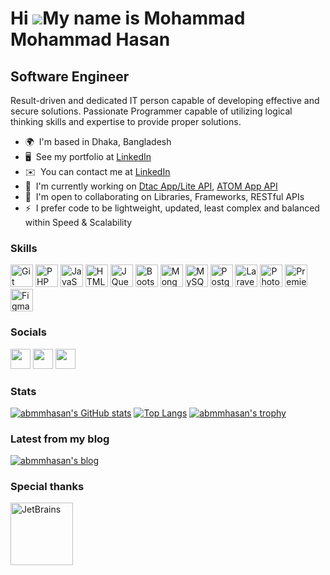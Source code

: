 Hi ![](https://user-images.githubusercontent.com/18350557/176309783-0785949b-9127-417c-8b55-ab5a4333674e.gif)My name is Mohammad Mohammad Hasan
===============================================================================================================================================

Software Engineer
-----------------

Result-driven and dedicated IT person capable of developing effective and secure solutions. Passionate Programmer capable of utilizing logical thinking skills and expertise to provide proper solutions.

* 🌍  I'm based in Dhaka, Bangladesh
* 🖥️  See my portfolio at [LinkedIn](http://www.linkedin.com/in/abmmhasan/)
* ✉️  You can contact me at [LinkedIn](http://www.linkedin.com/in/abmmhasan/)
* 🚀  I'm currently working on [Dtac App/Lite API](https://www.dtac.co.th), [ATOM App API](https://www.atom.com.mm)
* 🤝  I'm open to collaborating on Libraries, Frameworks, RESTful APIs
* ⚡  I prefer code to be lightweight, updated, least complex and balanced within Speed & Scalability

### Skills
<p align="left">
<a href="https://git-scm.com/" target="_blank" rel="noreferrer"><img src="https://raw.githubusercontent.com/danielcranney/readme-generator/main/public/icons/skills/git-colored.svg" width="36" height="36" alt="Git" /></a>
<a href="https://www.php.net/" target="_blank" rel="noreferrer"><img src="https://raw.githubusercontent.com/danielcranney/readme-generator/main/public/icons/skills/php-colored.svg" width="36" height="36" alt="PHP" /></a>
<a href="https://developer.mozilla.org/en-US/docs/Web/JavaScript" target="_blank" rel="noreferrer"><img src="https://raw.githubusercontent.com/danielcranney/readme-generator/main/public/icons/skills/javascript-colored.svg" width="36" height="36" alt="JavaScript" /></a>
<a href="https://developer.mozilla.org/en-US/docs/Glossary/HTML5" target="_blank" rel="noreferrer"><img src="https://raw.githubusercontent.com/danielcranney/readme-generator/main/public/icons/skills/html5-colored.svg" width="36" height="36" alt="HTML5" /></a>
<a href="https://jquery.com/" target="_blank" rel="noreferrer"><img src="https://raw.githubusercontent.com/danielcranney/readme-generator/main/public/icons/skills/jquery-colored.svg" width="36" height="36" alt="JQuery" /></a>
<a href="https://getbootstrap.com/" target="_blank" rel="noreferrer"><img src="https://raw.githubusercontent.com/danielcranney/readme-generator/main/public/icons/skills/bootstrap-colored.svg" width="36" height="36" alt="Bootstrap" /></a>
<a href="https://www.mongodb.com/" target="_blank" rel="noreferrer"><img src="https://raw.githubusercontent.com/danielcranney/readme-generator/main/public/icons/skills/mongodb-colored.svg" width="36" height="36" alt="MongoDB" /></a>
<a href="https://www.mysql.com/" target="_blank" rel="noreferrer"><img src="https://raw.githubusercontent.com/danielcranney/readme-generator/main/public/icons/skills/mysql-colored.svg" width="36" height="36" alt="MySQL" /></a>
<a href="https://www.postgresql.org/" target="_blank" rel="noreferrer"><img src="https://raw.githubusercontent.com/danielcranney/readme-generator/main/public/icons/skills/postgresql-colored.svg" width="36" height="36" alt="PostgreSQL" /></a>
<a href="https://laravel.com/" target="_blank" rel="noreferrer"><img src="https://raw.githubusercontent.com/danielcranney/readme-generator/main/public/icons/skills/laravel-colored.svg" width="36" height="36" alt="Laravel" /></a>
<a href="https://www.adobe.com/uk/products/photoshop.html" target="_blank" rel="noreferrer"><img src="https://raw.githubusercontent.com/danielcranney/readme-generator/main/public/icons/skills/photoshop-colored.svg" width="36" height="36" alt="Photoshop" /></a>
<a href="https://www.adobe.com/uk/products/premiere.html" target="_blank" rel="noreferrer"><img src="https://raw.githubusercontent.com/danielcranney/readme-generator/main/public/icons/skills/premierepro-colored.svg" width="36" height="36" alt="Premiere Pro" /></a>
<a href="https://www.figma.com/" target="_blank" rel="noreferrer"><img src="https://raw.githubusercontent.com/danielcranney/readme-generator/main/public/icons/skills/figma-colored.svg" width="36" height="36" alt="Figma" /></a>
</p>

### Socials
<p align="left">
  <a href="https://www.github.com/abmmhasan" target="_blank" rel="noreferrer"><img src="https://raw.githubusercontent.com/danielcranney/readme-generator/main/public/icons/socials/github.svg" width="32" height="32" /></a> 
  <a href="https://www.linkedin.com/in/abmmhasan" target="_blank" rel="noreferrer"><img src="https://raw.githubusercontent.com/danielcranney/readme-generator/main/public/icons/socials/linkedin.svg" width="32" height="32" /></a> 
  <a href="https://medium.com/@abmmhasan" target="_blank" rel="noreferrer"><img src="https://raw.githubusercontent.com/danielcranney/readme-generator/main/public/icons/socials/medium.svg" width="32" height="32" /></a>
</p> 

### Stats
[![abmmhasan's GitHub stats](https://github-readme-stats-git-master-abmmhasan.vercel.app/api?username=abmmhasan&count_private=true&show_icons=true&theme=blueberry&bg_color=00000000&include_all_commits=true&hide_title=true&hide_border=true&hide_rank=true)](https://github.com/abmmhasan)
[![Top Langs](https://github-readme-stats-git-master-abmmhasan.vercel.app/api/top-langs/?username=abmmhasan&show_icons=true&theme=blueberry&bg_color=00000000&layout=compact&hide_border=true)](https://github.com/abmmhasan)
[![abmmhasan's trophy](https://github-profile-trophy.vercel.app/?username=abmmhasan&theme=nord&column=7&margin-w=10&margin-h=15&no-frame=true&no-bg=true&rank=SSS,SS,S,AAA,AA,A,B,C,SECRET)]()

### Latest from my blog
<!-- BLOG-POST-LIST:START -->
<!-- BLOG-POST-LIST:END -->

[![abmmhasan's blog](https://github-read-medium.vercel.app/latest?username=abmmhasan&limit=6&theme=nord)](https://medium.com/@abmmhasan)

### Special thanks
<a href="https://www.jetbrains.com" target="_blank" rel="noreferrer"><img src="https://resources.jetbrains.com/storage/products/company/brand/logos/jb_beam.svg" width="100" height="100" alt="JetBrains" /></a>

<!--
**abmmhasan/abmmhasan** is a ✨ _special_ ✨ repository because its `README.md` (this file) appears on your GitHub profile.

Here are some ideas to get you started:

- 🔭 I’m currently working on ...
- 🌱 I’m currently learning ...
- 👯 I’m looking to collaborate on ...
- 🤔 I’m looking for help with ...
- 💬 Ask me about ...
- 📫 How to reach me: ...
- 😄 Pronouns: ...
- ⚡ Fun fact: ...
-->

